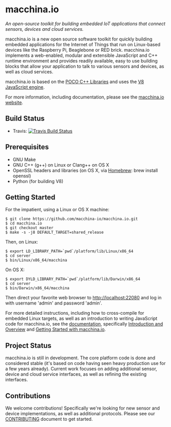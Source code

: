 macchina.io
===========

*An open-source toolkit for building embedded IoT applications that connect sensors, devices and cloud services.*
						
macchina.io is a new open source software toolkit for quickly building
embedded applications for the Internet of Things that run on Linux-based
devices like the Raspberry Pi, Beaglebone or RED brick. macchina.io
implements a web-enabled, modular and extensible JavaScript and C++
runtime environment and provides readily available, easy to use building
blocks that allow your application to talk to various sensors and
devices, as well as cloud services.

macchina.io is based on the [POCO C++ Libraries](http://pocoproject.org) and
uses the [V8 JavaScript engine](https://code.google.com/p/v8/).

For more information, including documentation, please see the 
[macchina.io website](http://macchina.io).


Build Status
------------

- Travis: [![Travis Build Status](https://travis-ci.org/macchina-io/macchina.io.png?branch=develop)](https://travis-ci.org/macchina-io/macchina.io/)


Prerequisites
-------------

  - GNU Make
  - GNU C++ (g++) on Linux or Clang++ on OS X
  - OpenSSL headers and libraries (on OS X, via [Homebrew](http://brew.sh): brew install openssl)
  - Python (for building V8)


Getting Started
---------------

For the impatient, using a Linux or OS X machine:

    $ git clone https://github.com/macchina-io/macchina.io.git
    $ cd macchina.io
    $ git checkout master
    $ make -s -j8 DEFAULT_TARGET=shared_release

Then, on Linux:

    $ export LD_LIBRARY_PATH=`pwd`/platform/lib/Linux/x86_64
    $ cd server
    $ bin/Linux/x86_64/macchina
  
On OS X:

    $ export DYLD_LIBRARY_PATH=`pwd`/platform/lib/Darwin/x86_64
    $ cd server
    $ bin/Darwin/x86_64/macchina
  
Then direct your favorite web browser to <http://localhost:22080> and log in with username 'admin' and password 'admin'.

For more detailed instructions, including how to cross-compile for embedded Linux targets, 
as well as an introduction to writing JavaScript code for macchina.io, see
the [documentation](http://macchina.io/docs/index.html), specifically
[Introduction and Overview](http://macchina.io/docs/00100-MacchinaIntroduction.html) and 
[Getting Started with macchina.io](http://macchina.io/docs/00100-MacchinaIntroduction.html).


Project Status
--------------

macchina.io is still in development. The core platform code is done and considered stable
(it's based on code having seen heavy production use for a few years already). Current work
focuses on adding additional sensor, device and cloud service interfaces, as well as
refining the existing interfaces.


Contributions
-------------

We welcome contributions! Specifically we're looking for new sensor and device implementations, as well as additional protocols. Please see our [CONTRIBUTING](https://github.com/macchina-io/macchina.io/blob/develop/CONTRIBUTING.md) document to get started.
